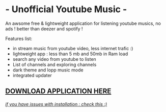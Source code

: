 # - Unofficial Youtube Music -
An awsome free & lightweight application for listening youtube musics, no ads ! better than deezer and spotify ! 

Features list:

 * in stream music from youtube video, less internet trafic :) 
 * lightweight app : less than 5 mb and 50mb in Ram load
 * search any video from youtube to listen
 * List of channels and exploring channels
 * dark theme and lopp music mode
 * integrated updater
 

## [DOWNLOAD APPLICATION HERE](https://www.dropbox.com/s/axqr0bmd1ra3suq/YoutubeMusic.rar?dl=0)

###### [if you have issues with installation : check this :) ]()


